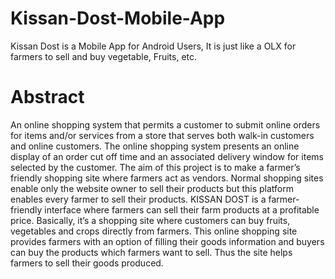 # Kissan-Dost-Mobile-App
Kissan Dost is a Mobile App for Android Users, It is just like a OLX for farmers to sell and buy vegetable, Fruits, etc.

# Abstract
An online shopping system that permits a customer to submit online orders for items and/or
services from a store that serves both walk-in customers and online customers. The online shopping
system presents an online display of an order cut off time and an associated delivery window for items
selected by the customer. The aim of this project is to make a farmer’s friendly shopping site where
farmers act as vendors. Normal shopping sites enable only the website owner to sell their products but
this platform enables every farmer to sell their products.
KISSAN DOST is a farmer-friendly interface where farmers can sell their farm products at a
profitable price. Basically, it’s a shopping site where customers can buy fruits, vegetables and crops
directly from farmers. This online shopping site provides farmers with an option of filling their goods
information and buyers can buy the products which farmers want to sell. Thus the site helps farmers to
sell their goods produced.

